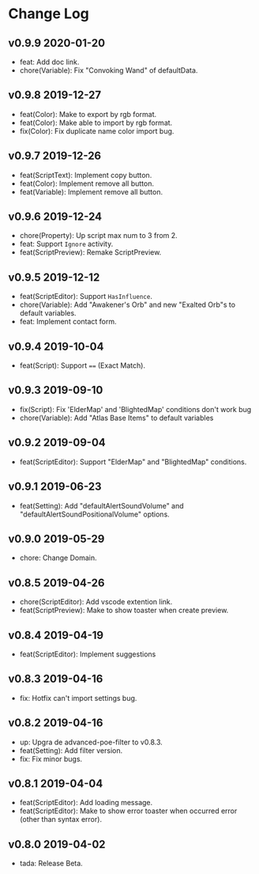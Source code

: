 # Change Log

## v0.9.9 2020-01-20

- feat: Add doc link.
- chore(Variable): Fix "Convoking Wand" of defaultData.

## v0.9.8 2019-12-27

- feat(Color): Make to export by rgb format.
- feat(Color): Make able to import by rgb format.
- fix(Color): Fix duplicate name color import bug.

## v0.9.7 2019-12-26

- feat(ScriptText): Implement copy button.
- feat(Color): Implement remove all button.
- feat(Variable): Implement remove all button.

## v0.9.6 2019-12-24

- chore(Property): Up script max num to 3 from 2.
- feat: Support `Ignore` activity.
- feat(ScriptPreview): Remake ScriptPreview.

## v0.9.5 2019-12-12

- feat(ScriptEditor): Support `HasInfluence`.
- chore(Variable): Add "Awakener's Orb" and new "Exalted Orb"s to default variables.
- feat: Implement contact form.

## v0.9.4 2019-10-04

- feat(Script): Support `==` (Exact Match).

## v0.9.3 2019-09-10

- fix(Script): Fix 'ElderMap' and 'BlightedMap' conditions don't work bug
- chore(Variable): Add "Atlas Base Items" to default variables

## v0.9.2 2019-09-04

- feat(ScriptEditor): Support "ElderMap" and "BlightedMap" conditions.

## v0.9.1 2019-06-23

- feat(Setting): Add "defaultAlertSoundVolume" and "defaultAlertSoundPositionalVolume" options.

## v0.9.0 2019-05-29

- chore: Change Domain.

## v0.8.5 2019-04-26

- chore(ScriptEditor): Add vscode extention link.
- feat(ScriptPreview): Make to show toaster when create preview.

## v0.8.4 2019-04-19

- feat(ScriptEditor): Implement suggestions

## v0.8.3 2019-04-16

- fix: Hotfix can't import settings bug.

## v0.8.2 2019-04-16

- up: Upgra de advanced-poe-filter to v0.8.3.
- feat(Setting): Add filter version.
- fix: Fix minor bugs.

## v0.8.1 2019-04-04

- feat(ScriptEditor): Add loading message.
- feat(ScriptEditor): Make to show error toaster when occurred error (other than syntax error).

## v0.8.0 2019-04-02

- tada: Release Beta.
